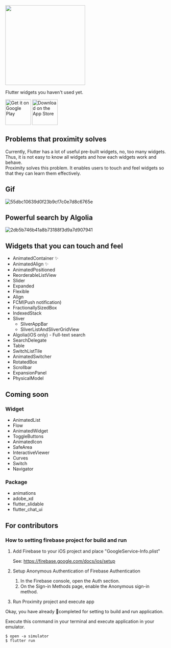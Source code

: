 <img src="https://user-images.githubusercontent.com/28733986/116833526-a2679780-abf4-11eb-9bdf-94c46381f26b.png" height="250">

Flutter widgets you haven't used yet.

<a href='https://play.google.com/store/apps/details?id=com.flutterproximity&pcampaignid=pcampaignidMKT-Other-global-all-co-prtnr-py-PartBadge-Mar2515-1'><img alt='Get it on Google Play' src='https://user-images.githubusercontent.com/28733986/116828704-52300b80-abdb-11eb-8c7a-ac6af4596641.png'  height="80"/></a>
<a href='https://apps.apple.com/us/app/futter-proximity/id1565428569'><img alt='Download on the App Store' src='https://user-images.githubusercontent.com/28733986/116828669-185f0500-abdb-11eb-95e3-c2eea824113a.png'  height="80"/></a>

## Problems that proximity solves

Currently, Flutter has a lot of useful pre-built widgets, no, too many widgets.  
Thus, it is not easy to know all widgets and how each widgets work and behave.  
Proximity solves this problem. It enables users to touch and feel widgets so that they can learn them effectively.

## Gif

![55dbc10639d0f23b9cf7c0e7d8c6765e](https://user-images.githubusercontent.com/28733986/118405733-09388680-b6b4-11eb-9a80-71457aecb5ed.gif)

## Powerful search by Algolia

![2db5b746b41a8b73188f3d9a7d907941](https://user-images.githubusercontent.com/28733986/118405826-91b72700-b6b4-11eb-8be1-9986d3771f0c.gif)

## Widgets that you can touch and feel

- AnimatedContainer ✨
- AnimatedAlign ✨
- AnimatedPositioned
- ReorderableListView
- Slider
- Expanded
- Flexible
- Align
- FCM(Push notification)
- FractionallySizedBox
- IndexedStack
- Sliver
  - SliverAppBar
  - SliverListAndSliverGridView
- Algolia(iOS only) - Full-text search
- SearchDelegate
- Table
- SwitchListTile
- AnimatedSwitcher
- RotatedBox
- Scrollbar
- ExpansionPanel
- PhysicalModel

## Coming soon

### Widget

- AnimatedList
- Flow
- AnimatedWidget
- ToggleButtons
- AnimatedIcon
- SafeArea
- InteractiveViewer
- Curves
- Switch
- Navigator

### Package

- animations
- adobe_xd
- flutter_slidable
- flutter_chat_ui

## For contributors
### How to setting firebase project for build and run
1. Add Firebase to your iOS project and place "GoogleService-Info.plist"

    See: https://firebase.google.com/docs/ios/setup
1. Setup Anonymous Authentication of Firebase Authentication

    1. In the Firebase console, open the Auth section.
    1. On the Sign-in Methods page, enable the Anonymous sign-in method.

1. Run Proximity project and execute app

  Okay, you have already completed for setting to build and run application.

  Execute this command in your terminal and execute application in your emulator.
  ```
  $ open -a simulator
  $ flutter run
  ```
  